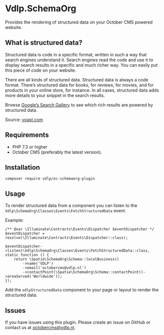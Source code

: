 # Vdlp.SchemaOrg

Provides the rendering of structured data on your October CMS powered website.

## What is structured data?

Structured data is code in a specific format, written in such a way that search engines understand it. Search engines read the code and use it to display search results in a specific and much richer way. You can easily put this piece of code on your website.

There are all kinds of structured data. Structured data is always a code format. There’s structured data for books, for reviews, for movies, and for products in your online store, for instance. In all cases, structured data adds more details to your snippet in the search results.

Browse [Google’s Search Gallery](https://developers.google.com/search/docs/advanced/structured-data/search-gallery) to see which rich results are powered by structured data.

Source: [yoast.com](https://yoast.com/what-is-structured-data/)

## Requirements

- PHP 7.3 or higher
- October CMS (preferably the latest version).

## Installation

`composer require vdlp/oc-schemaorg-plugin`

## Usage

To render structured data from a component you can listen to the `Vdlp\SchemaOrg\Classes\Events\FetchStructuredData` event.

Example:

```
/** @var \Illuminate\Contracts\Events\Dispatcher $eventDispatcher */
$eventDispatcher = resolve(\Illuminate\Contracts\Events\Dispatcher::class);

$eventDispatcher->listen(\Vdlp\SchemaOrg\Classes\Events\FetchStructuredData::class, static function () {
    return \Spatie\SchemaOrg\Schema::localBusiness()
        ->name('VDLP')
        ->email('octobercms@vdlp.nl')
        ->contactPoint(\Spatie\SchemaOrg\Schema::contactPoint()->areaServed('Worldwide'));
});
```

Add the `vdlpStructuredData` component to your page or layout to render the structured data.

## Issues

If you have issues using this plugin. Please create an issue on GitHub or contact us at [octobercms@vdlp.nl]().
